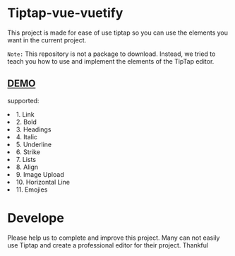 # Tiptap-vue-vuetify

This project is made for ease of use tiptap so you can use the elements you want in the current project.

`Note:`  This repository is not a package to download. Instead, we tried to teach you how to use and implement the elements of the TipTap editor.

<h2><a href="https://mohammadyousefidev.github.io/tiptap-vue-vuetify/">DEMO</a></h2>

supported:

<li> 1. Link </li>
<li> 2. Bold </li>
<li> 3. Headings </li>
<li> 4. Italic </li>
<li> 5. Underline </li>
<li> 6. Strike </li>
<li> 7. Lists </li>
<li> 8. Align </li>
<li> 9. Image Upload </li>
<li> 10. Horizontal Line </li>
<li> 11. Emojies </li>

# Develope
Please help us to complete and improve this project. Many can not easily use Tiptap and create a professional editor for their project. Thankful

